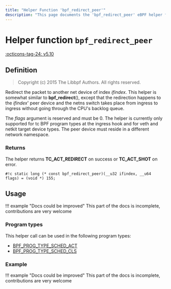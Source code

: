 ```yaml
---
title: "Helper Function 'bpf_redirect_peer'"
description: "This page documents the 'bpf_redirect_peer' eBPF helper function, including its defintion, usage, program types that can use it, and examples."
---
```

# Helper function `bpf_redirect_peer`

<!-- [FEATURE_TAG](bpf_redirect_peer) -->
[:octicons-tag-24: v5.10](https://github.com/torvalds/linux/commit/9aa1206e8f48222f35a0c809f33b2f4aaa1e2661)
<!-- [/FEATURE_TAG] -->

## Definition

> Copyright (c) 2015 The Libbpf Authors. All rights reserved.


<!-- [HELPER_FUNC_DEF] -->
Redirect the packet to another net device of index _ifindex_. This helper is somewhat similar to **bpf_redirect**(), except that the redirection happens to the _ifindex_' peer device and the netns switch takes place from ingress to ingress without going through the CPU's backlog queue.

The _flags_ argument is reserved and must be 0. The helper is currently only supported for tc BPF program types at the ingress hook and for veth and netkit target device types. The peer device must reside in a different network namespace.

### Returns

The helper returns **TC_ACT_REDIRECT** on success or **TC_ACT_SHOT** on error.

`#!c static long (* const bpf_redirect_peer)(__u32 ifindex, __u64 flags) = (void *) 155;`
<!-- [/HELPER_FUNC_DEF] -->

## Usage

!!! example "Docs could be improved"
    This part of the docs is incomplete, contributions are very welcome

### Program types

This helper call can be used in the following program types:

<!-- DO NOT EDIT MANUALLY -->
<!-- [HELPER_FUNC_PROG_REF] -->
 * [BPF_PROG_TYPE_SCHED_ACT](../program-type/BPF_PROG_TYPE_SCHED_ACT.md)
 * [BPF_PROG_TYPE_SCHED_CLS](../program-type/BPF_PROG_TYPE_SCHED_CLS.md)
<!-- [/HELPER_FUNC_PROG_REF] -->

### Example

!!! example "Docs could be improved"
    This part of the docs is incomplete, contributions are very welcome
